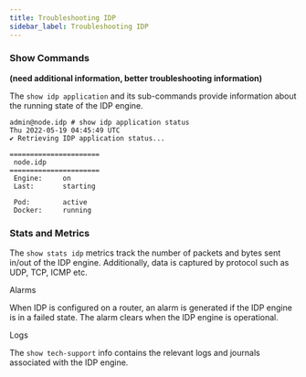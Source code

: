 ```yaml
---
title: Troubleshooting IDP
sidebar_label: Troubleshooting IDP
---
```


### Show Commands

**(need additional information, better troubleshooting information)**

The `show idp application` and its sub-commands provide information about the running state of the IDP engine. 

```
admin@node.idp # show idp application status
Thu 2022-05-19 04:45:49 UTC
✔ Retrieving IDP application status...

======================
 node.idp 
======================
 Engine:     on
 Last:       starting

 Pod:        active
 Docker:     running

```

### Stats and Metrics 

The `show stats idp` metrics track the number of packets and bytes sent in/out of the IDP engine. Additionally, data is captured by protocol such as UDP, TCP, ICMP etc. 

Alarms 

When IDP is configured on a router, an alarm is generated if the IDP engine is in a failed state. The alarm clears when the IDP engine is operational. 

Logs 

The `show tech-support` info contains the relevant logs and journals associated with the IDP engine.  